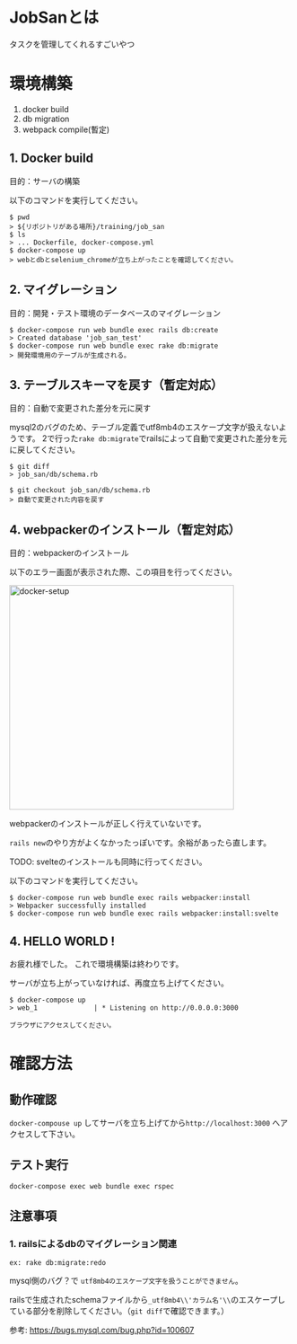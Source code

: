 # JobSanとは
タスクを管理してくれるすごいやつ

# 環境構築

1. docker build
1. db migration
1. webpack compile(暫定)

## 1. Docker build

目的：サーバの構築

以下のコマンドを実行してください。

```
$ pwd
> ${リポジトリがある場所}/training/job_san
$ ls
> ... Dockerfile, docker-compose.yml
$ docker-compose up 
> webとdbとselenium_chromeが立ち上がったことを確認してください。
````

## 2. マイグレーション

目的：開発・テスト環境のデータベースのマイグレーション

```
$ docker-compose run web bundle exec rails db:create
> Created database 'job_san_test'
$ docker-compose run web bundle exec rake db:migrate
> 開発環境用のテーブルが生成される。
```

## 3. テーブルスキーマを戻す（暫定対応）

目的：自動で変更された差分を元に戻す

mysql2のバグのため、テーブル定義でutf8mb4のエスケープ文字が扱えないようです。
2で行った`rake db:migrate`でrailsによって自動で変更された差分を元に戻してください。

```
$ git diff
> job_san/db/schema.rb

$ git checkout job_san/db/schema.rb
> 自動で変更された内容を戻す 
```


## 4. webpackerのインストール（暫定対応）

目的：webpackerのインストール

以下のエラー画面が表示された際、この項目を行ってください。

<img width="400" alt="docker-setup" src="docs/readme_images/webpacker_install.png">

webpackerのインストールが正しく行えていないです。

`rails new`のやり方がよくなかったっぽいです。余裕があったら直します。

TODO: svelteのインストールも同時に行ってください。 

以下のコマンドを実行してください。
```
$ docker-compose run web bundle exec rails webpacker:install
> Webpacker successfully installed
$ docker-compose run web bundle exec rails webpacker:install:svelte
```

## 4. HELLO WORLD !

お疲れ様でした。 これで環境構築は終わりです。

サーバが立ち上がっていなければ、再度立ち上げてください。

```
$ docker-compose up
> web_1              | * Listening on http://0.0.0.0:3000

ブラウザにアクセスしてください。
```

# 確認方法

## 動作確認
`docker-compouse up` してサーバを立ち上げてから`http://localhost:3000` へアクセスして下さい。

## テスト実行
`docker-compose exec web bundle exec rspec`

## 注意事項

### 1. railsによるdbのマイグレーション関連
`ex: rake db:migrate:redo`

mysql側のバグ？で `utf8mb4のエスケープ文字を扱うことができません`。

railsで生成されたschemaファイルから`_utf8mb4\\'カラム名'\\`のエスケープしている部分を削除してください。（`git diff`で確認できます。）

参考: https://bugs.mysql.com/bug.php?id=100607
